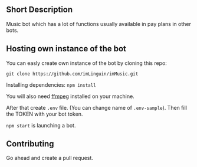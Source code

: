 ## Short Description
Music bot which has a lot of functions usually available in pay plans in other bots.

## Hosting own instance of the bot
You can easly create own instance of the bot by cloning this repo:

`git clone https://github.com/imLinguin/imMusic.git`

Installing dependencies:
`npm install`

You will also need [ffmpeg](https://ffmpeg.org/) installed on your machine.

After that create `.env` file. (You can change name of `.env-sample`). Then fill the TOKEN with your bot token.

`npm start` is launching a bot.

## Contributing
Go ahead and create a pull request.
